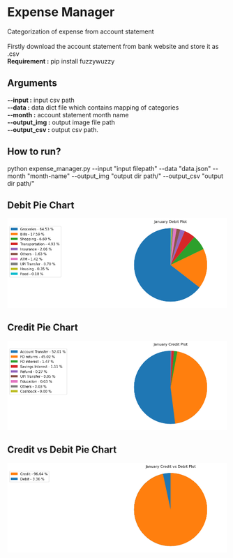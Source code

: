 # Expense Manager
Categorization of expense from account statement\
\
Firstly download the account statement from bank website and store it as .csv\
**Requirement :** pip install fuzzywuzzy 
  
## Arguments
**--input :** input csv path\
**--data :** data dict file which contains mapping of categories\
**--month :** account statement month name\
**--output_img :** output image file path\
**--output_csv :** output csv path. 

## How to run?
python expense_manager.py --input "input filepath" --data "data.json" --month "month-name" --output_img "output dir path/" --output_csv "output dir path/"

## Debit Pie Chart
![Debit Pie Chart](https://github.com/Anirudh1905/Expense_manager/blob/main/January%20Debit.png)

## Credit Pie Chart
![Credit Pie Chart](https://github.com/Anirudh1905/Expense_manager/blob/main/January%20Credit.png)

## Credit vs Debit Pie Chart
![Credit vs Debit Pie Chart](https://github.com/Anirudh1905/Expense_manager/blob/main/January%20Credit%20vs%20Debit.png)

